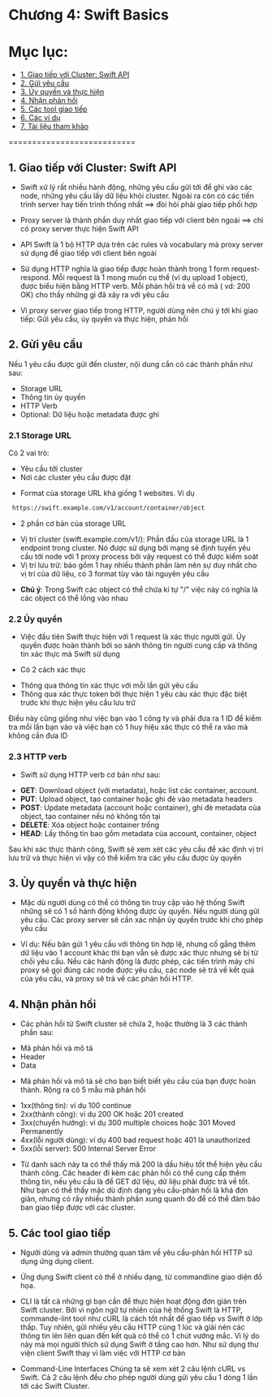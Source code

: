 # Chương 4: Swift Basics

# Mục lục:
- [1. Giao tiếp với Cluster: Swift API](#1)
- [2. Gửi yêu cầu](#2)
- [3. Ủy quyền và thực hiện](#3)
- [4. Nhận phản hồi](#4)
- [5. Các tool giao tiếp](#5)
- [6. Các ví dụ](#6)
- [7. Tài liệu tham khảo](#7)

===========================

<a name="1"></a>
## 1. Giao tiếp với Cluster: Swift API
- Swift xử lý rất nhiều hành động, những yêu cầu gửi tới để ghi vào các node, những yêu cầu lấy dữ liệu khỏi cluster. Ngoài ra còn có các tiến trình server hay tiến trình thống nhất ==> đòi hỏi phải giao tiếp phối hợp

- Proxy server là thành phần duy nhất giao tiếp với client bên ngoài ==> chỉ có proxy server thực hiện Swift API

- API Swift là 1 bộ HTTP dựa trên các rules và vocabulary mà proxy server sử dụng để giao tiếp với client bên ngoài

- Sử dụng HTTP nghĩa là giao tiếp được hoàn thành trong 1 form request-respond. Mỗi request là 1 mong muốn cụ thể (ví dụ upload 1 object), được biểu hiện bằng HTTP verb. Mỗi phản hồi trả về có mã ( vd: 200 OK) cho thấy những gì đã xảy ra với yêu cầu

- Vì proxy server giao tiếp trong HTTP, người dùng nên chú ý tới khi giao tiếp: Gửi yêu cầu, ủy quyền và thực hiện, phản hồi


<a name="2"></a>
## 2. Gửi yêu cầu
Nếu 1 yêu cầu được gửi đến cluster, nội dung cần có các thành phần như sau:
<ul>
<li>Storage URL</li>
<li>Thông tin ủy quyền</li>
<li>HTTP Verb</li>
<li>Optional: Dữ liệu hoặc metadata được ghi</li>
</ul>

<a name="21"></a>
### 2.1 Storage URL
Có 2 vai trò:
<ul>
<li>Yêu cầu tới cluster</li>
<li>Nơi các cluster yêu cầu được đặt</li>
</ul>

- Format của storage URL khá giống 1 websites. Ví dụ

```sh
 https://swift.example.com/v1/account/container/object
```

- 2 phần cơ bản của storage URL
<ul>
<li>Vị trí cluster (swift.example.com/v1/): Phần đầu của storage URL là 1 endpoint trong cluster. Nó được sử dụng bởi mạng sẽ định tuyến yêu cầu tới node với 1 proxy process bởi vậy request có thể được kiểm soát</li>
<li>Vị trí lưu trữ: bảo gồm 1 hay nhiều thành phần làm nên sự duy nhất cho vị trí của dữ liệu, có 3 format tùy vào tài nguyên yêu cầu</li>
</ul>	

- <b>Chú ý</b>: Trong Swift các object có thể chứa kí tự "/" việc này có nghĩa là các object có thể lồng vào nhau

<a name="22"></a>
### 2.2 Ủy quyền
- Việc đầu tiên Swift thực hiện với 1 request là xác thực người gửi. Ủy quyền được hoàn thành bởi so sánh thông tin người cung cấp và thông tin xác thực mà Swift sử dụng

- Có 2 cách xác thực 
<ul>
<li>Thông qua thông tin xác thực với mỗi lần gửi yêu cầu</li>
<li>Thông qua xác thực token bởi thực hiện 1 yêu càu xác thực đặc biệt trước khi thực hiện yêu cầu lưu trữ</li>
</ul>
Điều này cũng giống như việc bạn vào 1 công ty và phải đưa ra 1 ID để kiểm tra mỗi lần bạn vào và việc bạn có 1 huy hiệu xác thực có thể ra vào mà không cần đưa ID

<a name="23"></a>
### 2.3 HTTP verb
- Swift sử dụng HTTP verb cơ bản như sau:
<ul>
<li><b>GET</b>: Download object (với metadata), hoặc list các container, account.</li>
<li><b>PUT</b>: Upload object, tạo container hoặc ghi đè vào metadata headers</li>
<li><b>POST</b>: Update metadata (account hoặc container), ghi đè metadata của object, tạo container nếu nó không tồn tại</li>
<li><b>DELETE</b>: Xóa object hoặc container trống</li>
<li><b>HEAD</b>: Lấy thông tin bao gồm metadata của account, container, object</li>
</ul>

Sau khi xác thực thành công, Swift sẽ xem xét các yêu cầu để xác định vị trí lưu trữ và thực hiện vì vậy có thể kiểm tra các yêu cầu được ủy quyền

<a name="3"></a>
## 3. Ủy quyền và thực hiện
- Mặc dù người dùng có thể có thông tin truy cập vào hệ thống Swift những sẽ có 1 số hành động không được ủy quyền. Nếu người dùng gửi yêu cầu. Các proxy server sẽ cần xác nhận ủy quyền trước khi cho phép yêu cầu

- Ví dụ: Nếu bản gửi 1 yêu cầu với thông tin hợp lệ, nhưng cố gắng thêm dữ liệu vào 1 account khác thì bạn vẫn sẽ được xác thực nhưng sẽ bị từ chối yêu cầu. Nếu các hành động là được phép, các tiến trình máy chỉ proxy sẽ gọi đúng các node được yêu cầu, các node sẽ trả về kết quả của yêu cầu, và proxy sẽ trả về các phản hồi HTTP.

<a name="4"></a>
## 4. Nhận phản hồi
- Các phản hồi từ Swift cluster sẽ chứa 2, hoặc thường là 3 các thành phần sau:
<ul>
<li>Mã phản hồi và mô tả</li>
<li>Header</li>
<li>Data</li>
</ul>

- Mã phản hồi và mô tả sẽ cho bạn biết biết yêu cầu của bạn được hoàn thành. Rộng ra có 5 mẫu mã phản hồi
<ul>
<li>1xx(thông tin): ví dụ 100 continue</li>
<li>2xx(thành công): ví dụ 200 OK hoặc 201 created</li>
<li>3xx(chuyển hướng): ví dụ 300 multiple choices hoặc 301 Moved Permanently</li>
<li>4xx(lỗi người dùng): ví dụ 400 bad request hoặc 401 là unauthorized</li>
<li>5xx(lỗi server): 500  Internal Server Error</li>
</ul>

- Từ danh sách này ta có thể thấy mã 200 là dấu hiệu tốt thể hiện yêu cầu thành công. Các header đi kèm các phản hồi có thể cung cấp thêm thông tin, nếu yêu cầu là để GET dữ liệu, dữ liệu phải được trả về tốt. Như bạn có thể thấy mặc dù định dạng yêu cầu-phản hồi là khá đơn giản, nhưng có rấy nhiều thành phần xung quanh đó để có thể đảm bảo ban giao tiếp được với các cluster.

<a name="5"></a>
## 5. Các tool giao tiếp
- Người dùng và admin thường quan tâm về yêu cầu-phản hồi HTTP sử dụng ứng dụng client. 

- Ứng dụng Swift client có thể ở nhiều dạng, từ commandline giao diện đồ họa.

- CLI là tất cả những gì bạn cần để thực hiện hoạt động đơn giản trên Swift cluster. Bởi vì ngôn ngữ tự nhiên của hệ thống Swift là HTTP, commande-lint tool như cURL là cách tốt nhất để giao tiếp vs Swift ở lớp thấp. Tuy nhiên, gửi nhiều yêu cầu HTTP cùng 1 lúc và giải nén các thông tin lên liên quan đến kết quả có thể có 1 chút vướng mắc. Vì lý do này mà mọi người thích sử dụng Swift ở tầng cao hơn. Như sử dụng thư viện client Swift thay vì làm việc với HTTP cơ bản

- Command-Line Interfaces
Chúng ta sẽ xem xét 2 câu lệnh cURL vs Swift. Cả 2 câu lệnh đều cho phép người dùng gửi yêu cầu 1 dòng 1 lần tới các Swift Cluster. 





	
	
	



